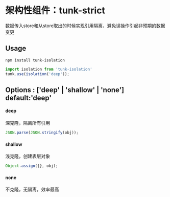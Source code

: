 # 架构性组件：tunk-strict

数据传入store和从store取出的时候实现引用隔离，避免误操作引起非预期的数据变更

## Usage
````shell
npm install tunk-isolation
````
````javascript
import isolation from 'tunk-isolation'
tunk.use(isolation('deep'));
````
## Options : ['deep' | 'shallow' | 'none']  default:'deep'

#### deep
深克隆，隔离所有引用
```javascript 
JSON.parse(JSON.stringify(obj));
````
#### shallow
浅克隆，创建表层对象 
```javascript 
Object.assign({}, obj);
````
#### none
不克隆，无隔离，效率最高
 



 